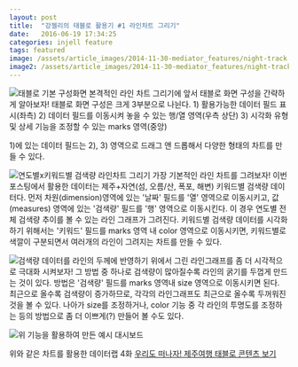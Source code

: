 ```yaml
---
layout: post
title:  "강젤리의 태블로 활용기 #1 라인차트 그리기"
date:   2016-06-19 17:34:25
categories: injell feature
tags: featured
image: /assets/article_images/2014-11-30-mediator_features/night-track.JPG
image2: /assets/article_images/2014-11-30-mediator_features/night-track-mobile.JPG
---
```


![태블로 기본 구성화면](https://cloud.githubusercontent.com/assets/10662638/16190035/3b138298-3718-11e6-8109-2d42817c33af.png)
 본격적인 라인 차트 그리기에 앞서 태블로 화면 구성을 간략하게 알아보자! 태블로 화면 구성은 크게 3부분으로 나뉜다. 1) 활용가능한 데이터 필드 표시(좌측) 2) 데이터 필드를 이동시켜 놓을 수 있는 행/열 영역(우측 상단) 3) 시각화 유형 및 상세 기능을 조정할 수 있는 marks 영역(중앙)

1)에 있는 데이터 필드는 2), 3) 영역으로 드래그 앤 드롭해서 다양한 형태의 차트를 만들 수 있다.

![연도별x키워드별 검색량 라인차트 그리기](https://cloud.githubusercontent.com/assets/10662638/16190049/4ea2bb4e-3718-11e6-9715-0d3f88417c2b.png)
가장 기본적인 라인 차트를 그려보자! 이번 포스팅에서 활용한 데이터는 제주+자연(섬, 오름/산, 폭포, 해변) 키워드별 검색량 데이터다. 먼저 차원(dimension)영역에 있는 '날짜' 필드를 '열' 영역으로 이동시키고, 값(measures) 영역에 있는 '검색량' 필드를 '행' 영역으로 이동시킨다. 이 경우 연도별 전체 검색량 추이를 볼 수 있는 라인 그래프가 그려진다. 키워드별 검색량 데이터를 시각화 하기 위해서는 '키워드' 필드를 marks 영역 내 color 영역으로 이동시키면, 키워드별로 색깔이 구분되면서 여러개의 라인이 그려지는 차트를 만들 수 있다.

![검색량 데이터를 라인의 두께에 반영하기](https://cloud.githubusercontent.com/assets/10662638/16190059/5bcc5546-3718-11e6-9936-7b9a7e8b6b29.png)
위에서 그린 라인그래프를 좀 더 시각적으로 극대화 시켜보자! 그 방법 중 하나로 검색량이 많아질수록 라인의 굵기를 두껍게 만드는 것이 있다. 방법은 '검색량' 필드를 marks 영역내 size 영역으로 이동시키면 된다. 최근으로 올수록 검색량이 증가하므로, 각각의 라인그래프도 최근으로 올수록 두꺼워진 것을 볼 수 있다. 나아가 size를 조정하거나, color 기능 중 각 라인의 투명도를 조정하는 등의 방법으로 좀 더 이쁘게(?) 만들어 볼 수도 있다.

![위 기능을 활용하여 만든 예시 대시보드](https://cloud.githubusercontent.com/assets/10662638/16190071/67dc6f7e-3718-11e6-9a81-c7a8699dd7cd.png)

위와 같은 차트를 활용한 데이터랩 4화
[우리도 떠나자! 제주여행 태블로 콘텐츠 보기](https://public.tableau.com/views/_0617/0616_text?:embed=y&:display_count=yes&:showTabs=y&:showVizHome=no#3)

